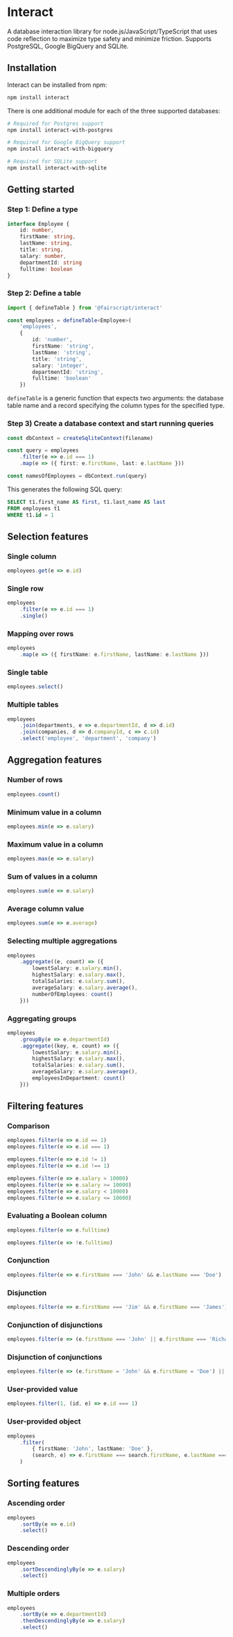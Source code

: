 # Interact

A database interaction library for node.js/JavaScript/TypeScript that uses code reflection to maximize type safety and minimize friction. Supports PostgreSQL, Google BigQuery and SQLite.

## Installation

Interact can be installed from npm:

```sh
npm install interact
```

There is one additional module for each of the three supported databases: 

```sh
# Required for Postgres support
npm install interact-with-postgres

# Required for Google BigQuery support
npm install interact-with-bigquery

# Required for SQLite support
npm install interact-with-sqlite
```

## Getting started

### Step 1: Define a type

```typescript
interface Employee {
    id: number,
    firstName: string,
    lastName: string,
    title: string,
    salary: number,
    departmentId: string
    fulltime: boolean
}
```

### Step 2: Define a table

```typescript
import { defineTable } from '@fairscript/interact'

const employees = defineTable<Employee>(
    'employees',
    {
        id: 'number',
        firstName: 'string',
        lastName: 'string',
        title: 'string',
        salary: 'integer',
        departmentId: 'string',
        fulltime: 'boolean'
    })
```
`defineTable` is a generic function that expects two arguments: the database table name and a record specifying the column types for the specified type.

### Step 3) Create a database context and start running queries

```typescript
const dbContext = createSqliteContext(filename)

const query = employees
    .filter(e => e.id === 1)
    .map(e => ({ first: e.firstName, last: e.lastName }))

const namesOfEmployees = dbContext.run(query)
```

This generates the following SQL query:

```sql
SELECT t1.first_name AS first, t1.last_name AS last
FROM employees t1
WHERE t1.id = 1
```

## Selection features

### Single column

```typescript
employees.get(e => e.id)
```

### Single row

```typescript
employees
    .filter(e => e.id === 1)
    .single()
```

### Mapping over rows

```typescript
employees
	.map(e => ({ firstName: e.firstName, lastName: e.lastName }))
```

### Single table

```typescript
employees.select()
```

### Multiple tables

```typescript
employees
    .join(departments, e => e.departmentId, d => d.id)
    .join(companies, d => d.companyId, c => c.id)
    .select('employee', 'department', 'company')
```

## Aggregation features

### Number of rows

```typescript
employees.count()
```

### Minimum value in a column

```typescript
employees.min(e => e.salary)
```

### Maximum value in a column

```typescript
employees.max(e => e.salary)
```

### Sum of values in a column

```typescript
employees.sum(e => e.salary)
```

### Average column value

```typescript
employees.sum(e => e.average)
```

### Selecting multiple aggregations

```typescript
employees
    .aggregate((e, count) => ({
        lowestSalary: e.salary.min(),
        highestSalary: e.salary.max(),
        totalSalaries: e.salary.sum(),
        averageSalary: e.salary.average(),
        numberOfEmployees: count()
    }))
```

### Aggregating groups

```typescript
employees
    .groupBy(e => e.departmentId)
    .aggregate((key, e, count) => ({
        lowestSalary: e.salary.min(),
        highestSalary: e.salary.max(),
        totalSalaries: e.salary.sum(),
        averageSalary: e.salary.average(),
        employeesInDepartment: count()
    }))
```

## Filtering features

### Comparison

```typescript
employees.filter(e => e.id == 1)
employees.filter(e => e.id === 1)

employees.filter(e => e.id != 1)
employees.filter(e => e.id !== 1)

employees.filter(e => e.salary > 10000)
employees.filter(e => e.salary >= 10000)
employees.filter(e => e.salary < 10000)
employees.filter(e => e.salary <= 10000)
```

### Evaluating a Boolean column

```typescript
employees.filter(e => e.fulltime)

employees.filter(e => !e.fulltime)
```

### Conjunction

```typescript
employees.filter(e => e.firstName === 'John' && e.lastName === 'Doe')
```

### Disjunction

```typescript
employees.filter(e => e.firstName === 'Jim' && e.firstName === 'James')
```

### Conjunction of disjunctions

```typescript
employees.filter(e => (e.firstName === 'John' || e.firstName === 'Richard') && (e.firstName === 'Doe' || e.firstName === 'Roe'))
```

### Disjunction of conjunctions

```typescript
employees.filter(e => (e.firstName = 'John' && e.firstName = 'Doe') || (e.firstName = 'Richard' || e.firstName = 'Roe'))
```

### User-provided value

```typescript
employees.filter(1, (id, e) => e.id === 1)
```

### User-provided object

```typescript
employees
    .filter(
        { firstName: 'John', lastName: 'Doe' },
        (search, e) => e.firstName === search.firstName, e.lastName === search.lastName)
    )
```

## Sorting features

### Ascending order

```typescript
employees
    .sortBy(e => e.id)
    .select()
```

### Descending order

```typescript
employees
    .sortDescendinglyBy(e => e.salary)
    .select()
```

### Multiple orders

```typescript
employees
    .sortBy(e => e.departmentId)
    .thenDescendinglyBy(e => e.salary)
    .select()
```
